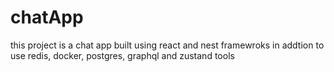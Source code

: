 # chatApp
this project is a chat app built using react and nest framewroks in addtion to use redis, docker, postgres, graphql and zustand tools
